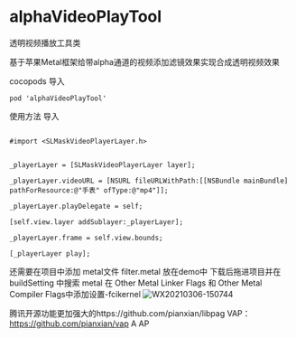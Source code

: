 # alphaVideoPlayTool


透明视频播放工具类

基于苹果Metal框架给带alpha通道的视频添加滤镜效果实现合成透明视频效果

cocopods 导入 
```
pod 'alphaVideoPlayTool'
 ```



使用方法
导入 
```

#import <SLMaskVideoPlayerLayer.h>


_playerLayer = [SLMaskVideoPlayerLayer layer];

_playerLayer.videoURL = [NSURL fileURLWithPath:[[NSBundle mainBundle] pathForResource:@"手表" ofType:@"mp4"]];

_playerLayer.playDelegate = self;

[self.view.layer addSublayer:_playerLayer];

_playerLayer.frame = self.view.bounds;

[_playerLayer play];
 ```
还需要在项目中添加 metal文件 filter.metal 放在demo中 
下载后拖进项目并在buildSetting 中搜索 metal 
在 Other Metal Linker Flags 和 Other Metal Compiler Flags中添加设置-fcikernel
![WX20210306-150744](https://user-images.githubusercontent.com/16642672/110198581-86fb3d00-7e8e-11eb-93c2-e43598c0db19.png)

腾讯开源功能更加强大的https://github.com/pianxian/libpag
VAP：https://github.com/pianxian/vap
A
AP

